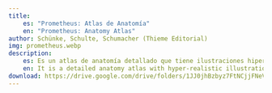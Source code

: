 ```yaml
---
title: 
    es: "Prometheus: Atlas de Anatomía"
    en: "Prometheus: Anatomy Atlas"
author: Schünke, Schulte, Schumacher (Thieme Editorial)
img: prometheus.webp
description: 
    es: Es un atlas de anatomía detallado que tiene ilustraciones hiperrealistas y contiene varias notas sobre patologías, variantes anatómicas y aplicaciones médicas que ayudan a internalisar mejor la información. un consejito para los lectores es que siempre complementen la información con otro libro. para los estudiantes visuales es el libro perfecto, pero para los que como yo nos quedamos un poco faltos de informacion o tenemos curiosidad lo pueden ampliar con libros mas teoricos como el de campo hermoso.
    en: It is a detailed anatomy atlas with hyper-realistic illustrations and contains various notes on pathologies, anatomical variants, and medical applications that help to better internalise the information. A little tip for readers is to always supplement the information with another book. For visual learners, it is the perfect book, but for those of us who are a little lacking in information or are curious, you can expand on it with more theoretical books such as Campo Hermoso's.
download: https://drive.google.com/drive/folders/1JJ0jhBzbyz7FtNCjjFNeVUhf5A0fv5we?usp=sharing
---
```



